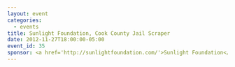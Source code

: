 ```yaml
---
layout: event
categories: 
  - events
title: Sunlight Foundation, Cook County Jail Scraper
date: 2012-11-27T18:00:00-05:00
event_id: 35
sponsor: <a href='http://sunlightfoundation.com/'>Sunlight Foundation</a>
---
```



